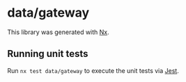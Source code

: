 # data/gateway

This library was generated with [Nx](https://nx.dev).

## Running unit tests

Run `nx test data/gateway` to execute the unit tests via [Jest](https://jestjs.io).
